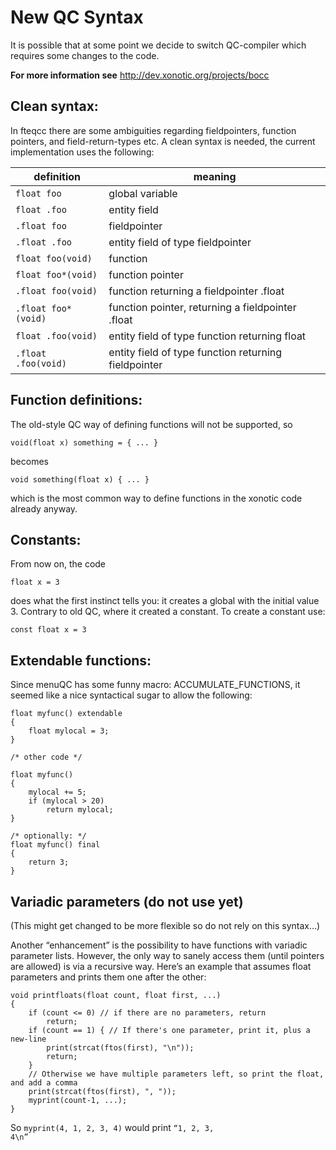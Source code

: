New QC Syntax
=============

It is possible that at some point we decide to switch QC-compiler which requires some changes to the code.

**For more information see** http://dev.xonotic.org/projects/bocc

Clean syntax:
-------------

In fteqcc there are some ambiguities regarding fieldpointers, function pointers, and field-return-types etc.
A clean syntax is needed, the current implementation uses the following:

|definition|meaning|
|----------|-------|
|<code>float foo</code>|global variable|
|<code>float .foo</code>|entity field|
|<code>.float foo</code>|fieldpointer|
|<code>.float .foo</code>|entity field of type fieldpointer|
|<code>float foo(void)</code>|function|
|<code>float foo\*(void)</code>|function pointer|
|<code>.float foo(void)</code>|function returning a fieldpointer .float|
|<code>.float foo\*(void)</code>|function pointer, returning a fieldpointer .float|
|<code>float .foo(void)</code>|entity field of type function returning float|
|<code>.float .foo(void)</code>|entity field of type function returning fieldpointer|

Function definitions:
---------------------

The old-style QC way of defining functions will not be supported, so

    void(float x) something = { ... }

becomes

    void something(float x) { ... }

which is the most common way to define functions in the xonotic code already anyway.

Constants:
----------

From now on, the code

    float x = 3

does what the first instinct tells you: it creates a global with the initial value 3. Contrary to old QC, where it created a constant.
To create a constant use:

    const float x = 3

Extendable functions:
---------------------

Since menuQC has some funny macro: ACCUMULATE\_FUNCTIONS, it seemed like a nice syntactical sugar to allow the following:

    float myfunc() extendable
    {
        float mylocal = 3;
    }

    /* other code */

    float myfunc()
    {
        mylocal += 5;
        if (mylocal > 20)
            return mylocal;
    }

    /* optionally: */
    float myfunc() final
    {
        return 3;
    }

Variadic parameters (do not use yet)
------------------------------------

(This might get changed to be more flexible so do not rely on this syntax…)

Another “enhancement” is the possibility to have functions with variadic parameter lists. However, the only way to sanely access them (until pointers are allowed) is via a recursive way.
Here’s an example that assumes float parameters and prints them one after the other:

    void printfloats(float count, float first, ...)
    {
        if (count <= 0) // if there are no parameters, return
            return;
        if (count == 1) { // If there's one parameter, print it, plus a new-line
            print(strcat(ftos(first), "\n"));
            return;
        }
        // Otherwise we have multiple parameters left, so print the float, and add a comma
        print(strcat(ftos(first), ", "));
        myprint(count-1, ...);
    }

So <code>myprint(4, 1, 2, 3, 4)</code> would print <code>“1, 2, 3, 4\\n”</code>

